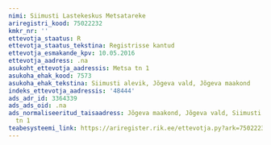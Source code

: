```yaml
---
nimi: Siimusti Lastekeskus Metsatareke
ariregistri_kood: 75022232
kmkr_nr: ''
ettevotja_staatus: R
ettevotja_staatus_tekstina: Registrisse kantud
ettevotja_esmakande_kpv: 10.05.2016
ettevotja_aadress: .na
asukoht_ettevotja_aadressis: Metsa tn 1
asukoha_ehak_kood: 7573
asukoha_ehak_tekstina: Siimusti alevik, Jõgeva vald, Jõgeva maakond
indeks_ettevotja_aadressis: '48444'
ads_adr_id: 3364339
ads_ads_oid: .na
ads_normaliseeritud_taisaadress: Jõgeva maakond, Jõgeva vald, Siimusti alevik, Metsa
  tn 1
teabesysteemi_link: https://ariregister.rik.ee/ettevotja.py?ark=75022232&ref=rekvisiidid
---
```

